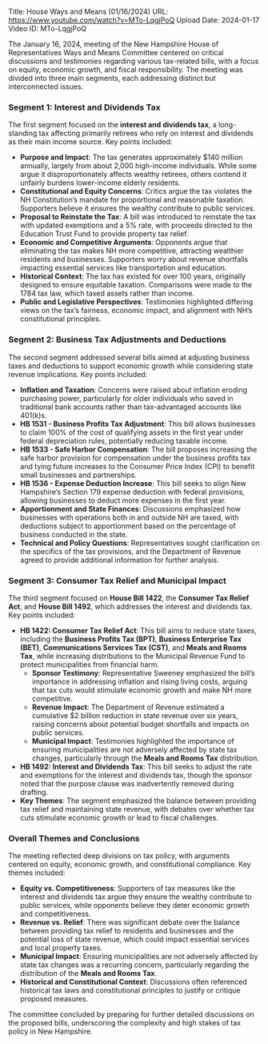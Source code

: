 Title: House Ways and Means (01/16/2024)
URL: https://www.youtube.com/watch?v=MTo-LqgjPoQ
Upload Date: 2024-01-17
Video ID: MTo-LqgjPoQ

The January 16, 2024, meeting of the New Hampshire House of Representatives Ways and Means Committee centered on critical discussions and testimonies regarding various tax-related bills, with a focus on equity, economic growth, and fiscal responsibility. The meeting was divided into three main segments, each addressing distinct but interconnected issues.

### **Segment 1: Interest and Dividends Tax**
The first segment focused on the **interest and dividends tax**, a long-standing tax affecting primarily retirees who rely on interest and dividends as their main income source. Key points included:
- **Purpose and Impact**: The tax generates approximately $140 million annually, largely from about 2,000 high-income individuals. While some argue it disproportionately affects wealthy retirees, others contend it unfairly burdens lower-income elderly residents.
- **Constitutional and Equity Concerns**: Critics argue the tax violates the NH Constitution’s mandate for proportional and reasonable taxation. Supporters believe it ensures the wealthy contribute to public services.
- **Proposal to Reinstate the Tax**: A bill was introduced to reinstate the tax with updated exemptions and a 5% rate, with proceeds directed to the Education Trust Fund to provide property tax relief.
- **Economic and Competitive Arguments**: Opponents argue that eliminating the tax makes NH more competitive, attracting wealthier residents and businesses. Supporters worry about revenue shortfalls impacting essential services like transportation and education.
- **Historical Context**: The tax has existed for over 100 years, originally designed to ensure equitable taxation. Comparisons were made to the 1784 tax law, which taxed assets rather than income.
- **Public and Legislative Perspectives**: Testimonies highlighted differing views on the tax’s fairness, economic impact, and alignment with NH’s constitutional principles.

### **Segment 2: Business Tax Adjustments and Deductions**
The second segment addressed several bills aimed at adjusting business taxes and deductions to support economic growth while considering state revenue implications. Key points included:
- **Inflation and Taxation**: Concerns were raised about inflation eroding purchasing power, particularly for older individuals who saved in traditional bank accounts rather than tax-advantaged accounts like 401(k)s.
- **HB 1531 - Business Profits Tax Adjustment**: This bill allows businesses to claim 100% of the cost of qualifying assets in the first year under federal depreciation rules, potentially reducing taxable income.
- **HB 1533 - Safe Harbor Compensation**: The bill proposes increasing the safe harbor provision for compensation under the business profits tax and tying future increases to the Consumer Price Index (CPI) to benefit small businesses and partnerships.
- **HB 1536 - Expense Deduction Increase**: This bill seeks to align New Hampshire’s Section 179 expense deduction with federal provisions, allowing businesses to deduct more expenses in the first year.
- **Apportionment and State Finances**: Discussions emphasized how businesses with operations both in and outside NH are taxed, with deductions subject to apportionment based on the percentage of business conducted in the state.
- **Technical and Policy Questions**: Representatives sought clarification on the specifics of the tax provisions, and the Department of Revenue agreed to provide additional information for further analysis.

### **Segment 3: Consumer Tax Relief and Municipal Impact**
The third segment focused on **House Bill 1422**, the **Consumer Tax Relief Act**, and **House Bill 1492**, which addresses the interest and dividends tax. Key points included:
- **HB 1422: Consumer Tax Relief Act**: This bill aims to reduce state taxes, including the **Business Profits Tax (BPT)**, **Business Enterprise Tax (BET)**, **Communications Services Tax (CST)**, and **Meals and Rooms Tax**, while increasing distributions to the Municipal Revenue Fund to protect municipalities from financial harm.
  - **Sponsor Testimony**: Representative Sweeney emphasized the bill’s importance in addressing inflation and rising living costs, arguing that tax cuts would stimulate economic growth and make NH more competitive.
  - **Revenue Impact**: The Department of Revenue estimated a cumulative $2 billion reduction in state revenue over six years, raising concerns about potential budget shortfalls and impacts on public services.
  - **Municipal Impact**: Testimonies highlighted the importance of ensuring municipalities are not adversely affected by state tax changes, particularly through the **Meals and Rooms Tax** distribution.
- **HB 1492: Interest and Dividends Tax**: This bill seeks to adjust the rate and exemptions for the interest and dividends tax, though the sponsor noted that the purpose clause was inadvertently removed during drafting.
- **Key Themes**: The segment emphasized the balance between providing tax relief and maintaining state revenue, with debates over whether tax cuts stimulate economic growth or lead to fiscal challenges.

### **Overall Themes and Conclusions**
The meeting reflected deep divisions on tax policy, with arguments centered on equity, economic growth, and constitutional compliance. Key themes included:
- **Equity vs. Competitiveness**: Supporters of tax measures like the interest and dividends tax argue they ensure the wealthy contribute to public services, while opponents believe they deter economic growth and competitiveness.
- **Revenue vs. Relief**: There was significant debate over the balance between providing tax relief to residents and businesses and the potential loss of state revenue, which could impact essential services and local property taxes.
- **Municipal Impact**: Ensuring municipalities are not adversely affected by state tax changes was a recurring concern, particularly regarding the distribution of the **Meals and Rooms Tax**.
- **Historical and Constitutional Context**: Discussions often referenced historical tax laws and constitutional principles to justify or critique proposed measures.

The committee concluded by preparing for further detailed discussions on the proposed bills, underscoring the complexity and high stakes of tax policy in New Hampshire.